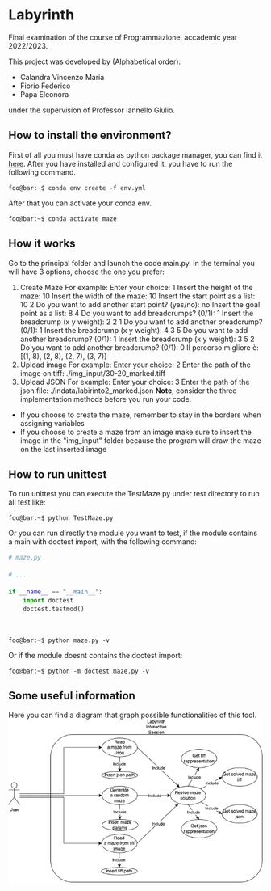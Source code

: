 # Labyrinth

Final examination of the course of Programmazione, accademic year 2022/2023.

This project was developed by (Alphabetical order):

- Calandra Vincenzo Maria
- Fiorio Federico
- Papa Eleonora

under the supervision of Professor Iannello Giulio.

## How to install the environment?
First of all you must have conda as python package manager, you can find it [here](https://docs.conda.io/en/latest/miniconda.html).
After you have installed and configured it, you have to run the following command.

```console
foo@bar:~$ conda env create -f env.yml
```

After that you can activate your conda env.

```console
foo@bar:~$ conda activate maze
```

## How it works
Go to the principal folder and launch the code main.py. In the terminal you will have 3 options, choose the one you prefer:
1. Create Maze
    For example:
    Enter your choice: 1
    Insert the height of the maze: 10
    Insert the width of the maze: 10
    Insert the start point as a list: 10 2
    Do you want to add another start point? (yes/no): no 
    Insert the goal point as a list: 8 4
    Do you want to add breadcrumps? (0/1): 1
    Insert the breadcrump (x y weight): 2 2 1
    Do you want to add another breadcrump? (0/1): 1
    Insert the breadcrump (x y weight): 4 3 5
    Do you want to add another breadcrump? (0/1): 1
    Insert the breadcrump (x y weight): 3 5 2
    Do you want to add another breadcrump? (0/1): 0
    Il percorso migliore è:
    [(1, 8), (2, 8), (2, 7), (3, 7)]
2. Upload image 
    For example:
    Enter your choice: 2
    Enter the path of the image on tiff: ./img_input/30-20_marked.tiff
3. Upload JSON
    For example:
    Enter your choice: 3
    Enter the path of the json file: ./indata/labirinto2_marked.json
<b>Note</b>, consider the three implementation methods before you run your code.
* If you choose to create the maze, remember to stay in the borders when assigning variables
* If you choose to create a maze from an image make sure to insert the image in the "img_input" folder because the program will draw the maze on the last inserted image

## How to run unittest
To run unittest you can execute the TestMaze.py under test directory to run all test like:
```console
foo@bar:~$ python TestMaze.py
```
Or you can run directly the module you want to test, if the module contains a main with doctest import, with the following command:
```python
# maze.py

# ...

if __name__ == "__main__":
    import doctest
    doctest.testmod()
```

<br>

```console
foo@bar:~$ python maze.py -v
```

Or if the module doesnt contains the doctest import:

```console
foo@bar:~$ python -m doctest maze.py -v
```
## Some useful information
Here you can find a diagram that graph possible functionalities of this tool.
![](./diagram/usecase.drawio.png)
